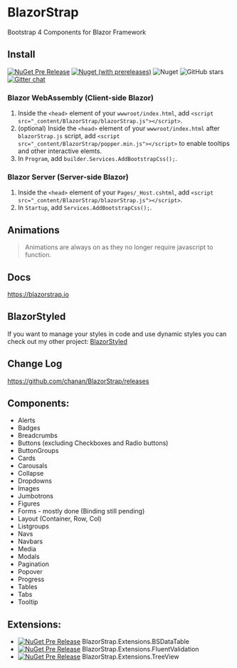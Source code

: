 # BlazorStrap

Bootstrap 4 Components for Blazor Framework

## Install

[![NuGet Pre Release](https://img.shields.io/nuget/v/BlazorStrap.svg)](https://www.nuget.org/packages/BlazorStrap/)
[![Nuget (with prereleases)](https://img.shields.io/nuget/vpre/BlazorStrap?color=orange)](https://www.nuget.org/packages/BlazorStrap/)
![Nuget](https://img.shields.io/nuget/dt/BlazorStrap)
![GitHub stars](https://img.shields.io/github/stars/chanan/BlazorStrap?color=orange)
[![Gitter chat](https://badges.gitter.im/gitterHQ/gitter.png)](https://gitter.im/BlazorStrap/community)

### Blazor WebAssembly (Client-side Blazor)

1. Inside the `<head>` element of your `wwwroot/index.html`, add `<script src="_content/BlazorStrap/blazorStrap.js"></script>`.
2. (optional) Inside the `<head>` element of your `wwwroot/index.html` after `blazorStrap.js` script, add  `<script src="_content/BlazorStrap/popper.min.js"></script>` to enable tooltips and other interactive elemts.
3. In `Program`, add `builder.Services.AddBootstrapCss();`.


### Blazor Server (Server-side Blazor)

1. Inside the `<head>` element of your `Pages/_Host.cshtml`, add `<script src="_content/BlazorStrap/blazorStrap.js"></script>`.
2. In `Startup`, add `Services.AddBootstrapCss();`.

## Animations
> Animations are always on as they no longer require javascript to function.

## Docs
https://blazorstrap.io

## BlazorStyled

If you want to manage your styles in code and use dynamic styles you can check out my other project: [BlazorStyled](https://chanan.github.io/BlazorStyled)

## Change Log
https://github.com/chanan/BlazorStrap/releases

## Components:
* Alerts
* Badges
* Breadcrumbs
* Buttons (excluding Checkboxes and Radio buttons)
* ButtonGroups
* Cards
* Carousals
* Collapse
* Dropdowns
* Images
* Jumbotrons
* Figures
* Forms - mostly done (Binding still pending)
* Layout (Container, Row, Col)
* Listgroups
* Navs
* Navbars
* Media
* Modals
* Pagination
* Popover
* Progress
* Tables
* Tabs
* Tooltip

## Extensions:
* [![NuGet Pre Release](https://img.shields.io/nuget/v/BlazorStrap.Extensions.BSDataTable.svg)](https://www.nuget.org/packages/BlazorStrap.Extensions.BSDataTable) BlazorStrap.Extensions.BSDataTable
* [![NuGet Pre Release](https://img.shields.io/nuget/v/BlazorStrap.Extensions.FluentValidation.svg)](https://www.nuget.org/packages/BlazorStrap.Extensions.FluentValidation/) BlazorStrap.Extensions.FluentValidation
* [![NuGet Pre Release](https://img.shields.io/nuget/v/BlazorStrap.Extensions.TreeView.svg)](https://www.nuget.org/packages/BlazorStrap.Extensions.TreeView/) BlazorStrap.Extensions.TreeView
